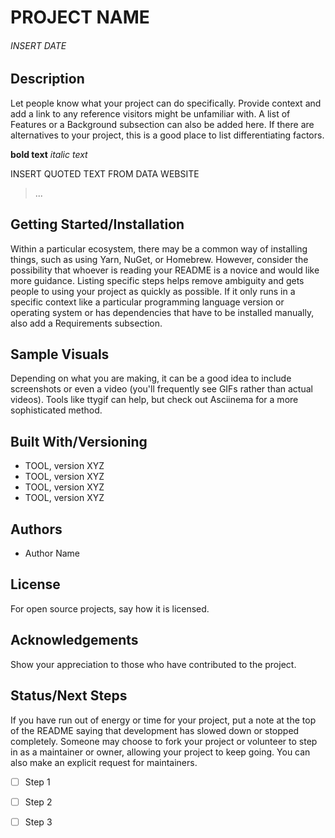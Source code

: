 # PROJECT NAME
###### INSERT DATE 

## Description

Let people know what your project can do specifically. Provide context and add a link to any reference visitors might be unfamiliar with. A list of Features or a Background subsection can also be added here. If there are alternatives to your project, this is a good place to list differentiating factors.

**bold text**
*italic text*

INSERT QUOTED TEXT FROM DATA WEBSITE

> ...

## Getting Started/Installation

Within a particular ecosystem, there may be a common way of installing things, such as using Yarn, NuGet, or Homebrew. However, consider the possibility that whoever is reading your README is a novice and would like more guidance. Listing specific steps helps remove ambiguity and gets people to using your project as quickly as possible. If it only runs in a specific context like a particular programming language version or operating system or has dependencies that have to be installed manually, also add a Requirements subsection.

## Sample Visuals

Depending on what you are making, it can be a good idea to include screenshots or even a video (you'll frequently see GIFs rather than actual videos). Tools like ttygif can help, but check out Asciinema for a more sophisticated method.

## Built With/Versioning

- TOOL, version XYZ
- TOOL, version XYZ
- TOOL, version XYZ
- TOOL, version XYZ

## Authors

- Author Name

## License

For open source projects, say how it is licensed.

## Acknowledgements

Show your appreciation to those who have contributed to the project.

## Status/Next Steps

If you have run out of energy or time for your project, put a note at the top of the README saying that development has slowed down or stopped completely. Someone may choose to fork your project or volunteer to step in as a maintainer or owner, allowing your project to keep going. You can also make an explicit request for maintainers.

- [ ] Step 1
- [ ] Step 2
- [ ] Step 3







